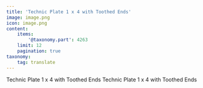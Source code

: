 ```yaml
---
title: 'Technic Plate 1 x 4 with Toothed Ends'
image: image.png
icon: image.png
content:
    items:
        '@taxonomy.part': 4263
    limit: 12
    pagination: true
taxonomy:
    tag: translate
---
```


Technic Plate 1 x 4 with Toothed Ends
Technic Plate 1 x 4 with Toothed Ends
